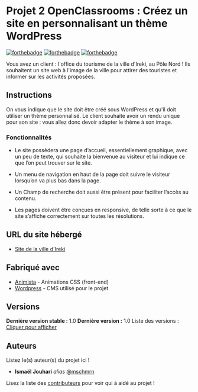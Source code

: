 # Projet 2 OpenClassrooms : Créez un site en personnalisant un thème WordPress 

[![forthebadge](https://forthebadge.com/images/badges/uses-html.svg)](http://forthebadge.com)  [![forthebadge](https://forthebadge.com/images/badges/uses-css.svg)](http://forthebadge.com)  [![forthebadge](https://forthebadge.com/images/badges/built-with-wordpress.svg)](http://forthebadge.com)

Vous avez un client : l'office du tourisme de la ville d'Ireki, au Pôle Nord ! Ils souhaitent un site web à l'image de la ville pour attirer des touristes et informer sur les activités proposées.

## Instructions

On vous indique que le site doit être créé sous WordPress et qu'il doit utiliser un thème personnalisé. Le client souhaite avoir un rendu unique pour son site : vous allez donc devoir adapter le thème à son image.

### Fonctionnalités

- Le site possèdera une page d’accueil, essentiellement graphique, avec un peu de texte, qui souhaite la bienvenue au visiteur et lui indique ce que l’on peut trouver sur le site.

- Un menu de navigation en haut de la page doit suivre le visiteur lorsqu’on va plus bas dans la page.

- Un Champ de recherche doit aussi être présent pour faciliter l’accès au contenu.

- Les pages doivent être conçues en responsive, de telle sorte à ce que le site s’affiche correctement sur toutes les résolutions.

## URL du site hébergé

* [Site de la ville d'Ireki](http://projet-2-oc.ismaeljouhari.com/)

## Fabriqué avec

* [Animista](http://animista.net) - Animations CSS (front-end)
* [Wordpress](https://fr.wordpress.com/) - CMS utilisé pour le projet

## Versions
**Dernière version stable :** 1.0
**Dernière version :** 1.0
Liste des versions : [Cliquer pour afficher](https://github.com/mschmrn/openclassrooms-dw-projet-2/contributors/tags)

## Auteurs
Listez le(s) auteur(s) du projet ici !
* **Ismaël Jouhari** _alias_ [@mschmrn](https://github.com/mschmrn)

Lisez la liste des [contributeurs](https://github.com/mschmrn/openclassrooms-dw-projet-2/contributors) pour voir qui à aidé au projet !

